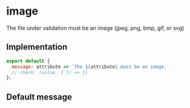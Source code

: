 # image

The file under validation must be an image (jpeg, png, bmp, gif, or svg)

## Implementation

```js
export default {
  message: attribute => `The ${attribute} must be an image.`
  // check: (value, { }) => {}
};
```

## Default message

```

```
